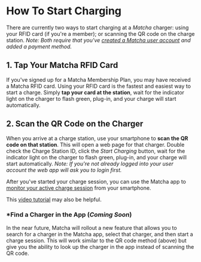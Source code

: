 # How To Start Charging

There are currently two ways to start charging at a _Matcha_ charger: using your RFID card (if you're a member); or scanning the QR code on the charge station. _Note: Both require that you've [created a Matcha user account](https://github.com/Matcha-Electric/manual/blob/main/create-a-user-account.md) and added a payment method._

## 1. Tap Your Matcha RFID Card

If you've signed up for a Matcha Membership Plan, you may have received a Matcha RFID card. Using your RFID card is the fastest and easiest way to start a charge. Simply **tap your card at the station**, wait for the indicator light on the charger to flash green, plug-in, and your charge will start automatically.

## 2. Scan the QR Code on the Charger

When you arrive at a charge station, use your smartphone to **scan the QR code on that station**. This will open a web page for that charger. Double check the Charge Station ID, click the _Start Charging_ button, wait for the indicator light on the charger to flash green, plug-in, and your charge will start automatically. _Note: If you're not already logged into your user account the web app will ask you to login first._ 

After you've started your charge session, you can use the Matcha app to [monitor your active charge session](https://github.com/Matcha-Electric/manual/blob/main/monitor-your-charge-session.md) from your smartphone. 

This [video tutorial](https://www.loom.com/share/305975c1f22849ef810757b5337f2988?sid=5a6aebca-c771-475a-9aa0-cd83eebe81f6) may also be helpful.


### *Find a Charger in the App (_Coming Soon_)

In the near future, Matcha will rollout a new feature that allows you to search for a charger in the Matcha app, select that charger, and then start a charge session. This will work similar to the QR code method (above) but give you the ability to look up the charger in the app instead of scanning the QR code.
